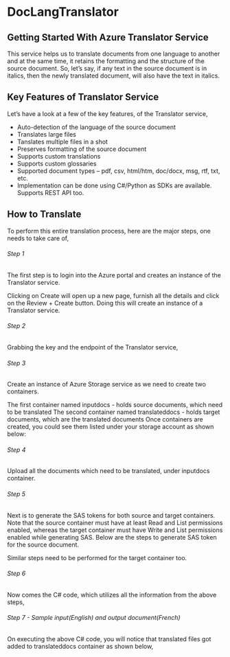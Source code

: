 # DocLangTranslator

## Getting Started With Azure Translator Service

This service helps us to translate documents from one language to another and at the same time, it retains the formatting and the structure of the source document. So, let’s say, if any text in the source document is in italics, then the newly translated document, will also have the text in italics.

## Key Features of Translator Service

Let’s have a look at a few of the key features, of the Translator service,

- Auto-detection of the language of the source document
- Translates large files
- Tanslates multiple files in a shot
- Preserves formatting of the source document
- Supports custom translations
- Supports custom glossaries
- Supported document types – pdf, csv, html/htm, doc/docx, msg, rtf, txt, etc.
- Implementation can be done using C#/Python as SDKs are available. Supports REST API too.

## How to Translate 

To perform this entire translation process, here are the major steps, one needs to take care of,

###### Step 1

The first step is to login into the Azure portal and creates an instance of the Translator service.

Clicking on Create will open up a new page, furnish all the details and click on the Review + Create button. Doing this will create an instance of a Translator service.

###### Step 2

Grabbing the key and the endpoint of the Translator service,

###### Step 3

Create an instance of Azure Storage service as we need to create two containers.

The first container named inputdocs - holds source documents, which need to be translated
The second container named translateddocs - holds target documents, which are the translated documents
Once containers are created, you could see them listed under your storage account as shown below:

###### Step 4

Upload all the documents which need to be translated, under inputdocs container.

###### Step 5

Next is to generate the SAS tokens for both source and target containers. Note that the source container must have at least Read and List permissions enabled, whereas the target container must have Write and List permissions enabled while generating SAS. Below are the steps to generate SAS token for the source document.

Similar steps need to be performed for the target container too.

###### Step 6

Now comes the C# code, which utilizes all the information from the above steps,

###### Step 7 - Sample input(English) and output document(French)

On executing the above C# code, you will notice that translated files got added to translateddocs container as shown below,
